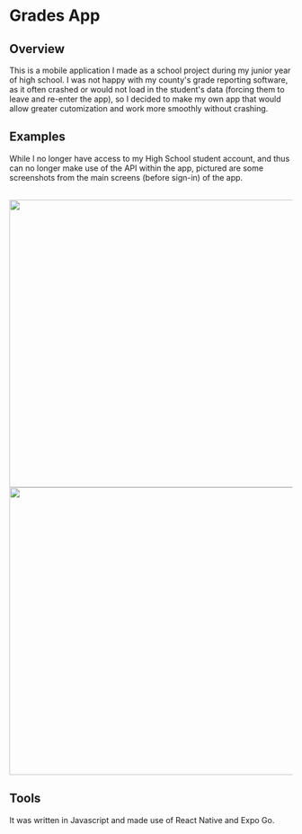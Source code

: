# Grades App
## Overview
This is a mobile application I made as a school project during my junior year of high school. I was not happy with my county's grade reporting software, as it often crashed or would not load in the student's data (forcing them to leave and re-enter the app),
so I decided to make my own app that would allow greater cutomization and work more smoothly without crashing.

## Examples
While I no longer have access to my High School student account, and thus can no longer make use of the API within the app, pictured are some screenshots from the main screens (before sign-in) of the app.
<br><br>
<div align=center>
  <img src="https://github.com/user-attachments/assets/2574aed1-ac29-461d-8201-8521d05820c7" height=512>
  <img src="https://github.com/user-attachments/assets/cbc27c8f-5779-4e9b-bfa8-aeb17463335a" height=512>
</div>

## Tools
It was written in Javascript and made use of React Native and Expo Go.

